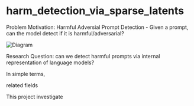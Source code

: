 # harm_detection_via_sparse_latents

Problem Motivation: Harmful Adversial Prompt Detection - Given a prompt, can the model detect if it is harmful/adversarial?

![Diagram](https://github.com/xinrose-lin/locating_latent_rep_of_harm/blob/main/report/Capstone-Research-Poster-Lin-Xin-Rose.jpg)

Research Question: can we detect harmful prompts via internal representation of language models?

In simple terms, 

related fields

This project investigate

